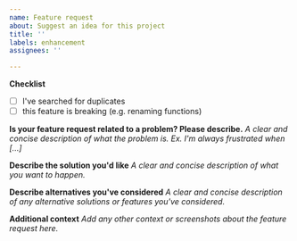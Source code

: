 ```yaml
---
name: Feature request
about: Suggest an idea for this project
title: ''
labels: enhancement
assignees: ''

---
```


**Checklist**
- [ ] I've searched for duplicates
- [ ] this feature is breaking (e.g. renaming functions)

**Is your feature request related to a problem? Please describe.**
*A clear and concise description of what the problem is. Ex. I'm always frustrated when [...]*

**Describe the solution you'd like**
*A clear and concise description of what you want to happen.*

**Describe alternatives you've considered**
*A clear and concise description of any alternative solutions or features you've considered.*

**Additional context**
*Add any other context or screenshots about the feature request here.*
